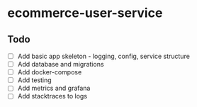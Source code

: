 # ecommerce-user-service

## Todo
- [ ] Add basic app skeleton - logging, config, service structure
- [ ] Add database and migrations
- [ ] Add docker-compose
- [ ] Add testing
- [ ] Add metrics and grafana
- [ ] Add stacktraces to logs